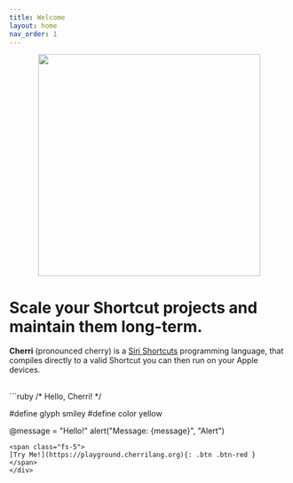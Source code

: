 ```yaml
---
title: Welcome
layout: home
nav_order: 1
---
```


<div style="text-align: center">
  <img src="https://github.com/electrikmilk/cherrilang.org/assets/4368524/70975782-10d5-4ee0-a69f-00dc74443ffc" width="400px"/>
</div>

# Scale your Shortcut projects and maintain them long-term.

**Cherri** (pronounced cherry) is a <a href="https://apps.apple.com/us/app/shortcuts/id1462947752" ref="noreferrer noopener" target="_blank">Siri Shortcuts</a> programming language, that compiles directly to a valid Shortcut you can then run on your Apple devices.

<br/>

<div class="code-example" markdown="1">
```ruby
/* Hello, Cherri! */

#define glyph smiley
#define color yellow

@message = "Hello!"
alert("Message: {message}", "Alert")
```
<span class="fs-5">
[Try Me!](https://playground.cherrilang.org){: .btn .btn-red }
</span>
</div>
